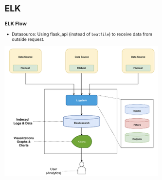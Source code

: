 # ELK

### ELK Flow

+ Datasource: Using flask_api (instead of `beatfile`) to receive data from outside request.

<p align='center'>
    <img src="images/elk-flow.png">
</p>